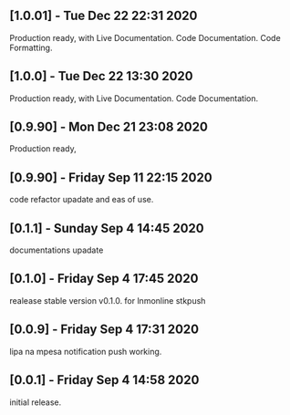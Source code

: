 ## [1.0.01] - Tue Dec 22 22:31 2020
Production ready, with Live Documentation.
Code Documentation.
Code Formatting.
## [1.0.0] - Tue Dec 22 13:30 2020
Production ready, with Live Documentation.
Code Documentation.
## [0.9.90] - Mon Dec 21 23:08 2020
Production ready,
## [0.9.90] - Friday Sep 11 22:15 2020
code refactor upadate and eas of use.

## [0.1.1] - Sunday Sep 4 14:45 2020
documentations upadate

## [0.1.0] - Friday Sep 4 17:45 2020
realease stable version v0.1.0. for lnmonline stkpush

## [0.0.9] - Friday Sep 4 17:31 2020
lipa na mpesa notification push working.

## [0.0.1] - Friday Sep 4 14:58 2020
initial release.